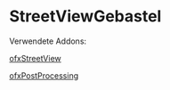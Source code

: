 # StreetViewGebastel

Verwendete Addons: 

[ofxStreetView](https://github.com/patriciogonzalezvivo/ofxStreetView)

[ofxPostProcessing](https://github.com/neilmendoza/ofxPostProcessing)
